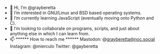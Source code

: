 - 👋 Hi, I’m @grayberetta
- 👀 I’m interested in GNU/Linux and BSD based operating systems.
- 🌱 I’m currently learning JavaScript (eventually moving onto Python and C).
- 💞️ I’m looking to collaborate on programs, scripts, and just about anything else in which I can learn from.
- 📫 ****** How to reach me ******
    Mastodon: @grayberetta@noc.social
    Instagram: @mierculo
    Twitter: @gayberetta    
    
<!---
grayberetta/grayberetta is a ✨ special ✨ repository because its `README.md` (this file) appears on your GitHub profile.
You can click the Preview link to take a look at your changes.
--->
